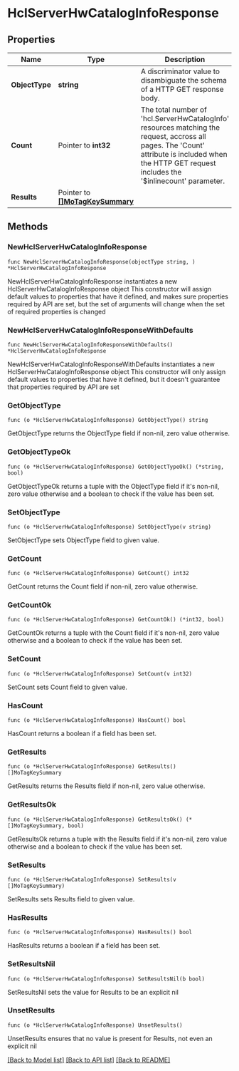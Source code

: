 # HclServerHwCatalogInfoResponse

## Properties

Name | Type | Description | Notes
------------ | ------------- | ------------- | -------------
**ObjectType** | **string** | A discriminator value to disambiguate the schema of a HTTP GET response body. | 
**Count** | Pointer to **int32** | The total number of &#39;hcl.ServerHwCatalogInfo&#39; resources matching the request, accross all pages. The &#39;Count&#39; attribute is included when the HTTP GET request includes the &#39;$inlinecount&#39; parameter. | [optional] 
**Results** | Pointer to [**[]MoTagKeySummary**](MoTagKeySummary.md) |  | [optional] 

## Methods

### NewHclServerHwCatalogInfoResponse

`func NewHclServerHwCatalogInfoResponse(objectType string, ) *HclServerHwCatalogInfoResponse`

NewHclServerHwCatalogInfoResponse instantiates a new HclServerHwCatalogInfoResponse object
This constructor will assign default values to properties that have it defined,
and makes sure properties required by API are set, but the set of arguments
will change when the set of required properties is changed

### NewHclServerHwCatalogInfoResponseWithDefaults

`func NewHclServerHwCatalogInfoResponseWithDefaults() *HclServerHwCatalogInfoResponse`

NewHclServerHwCatalogInfoResponseWithDefaults instantiates a new HclServerHwCatalogInfoResponse object
This constructor will only assign default values to properties that have it defined,
but it doesn't guarantee that properties required by API are set

### GetObjectType

`func (o *HclServerHwCatalogInfoResponse) GetObjectType() string`

GetObjectType returns the ObjectType field if non-nil, zero value otherwise.

### GetObjectTypeOk

`func (o *HclServerHwCatalogInfoResponse) GetObjectTypeOk() (*string, bool)`

GetObjectTypeOk returns a tuple with the ObjectType field if it's non-nil, zero value otherwise
and a boolean to check if the value has been set.

### SetObjectType

`func (o *HclServerHwCatalogInfoResponse) SetObjectType(v string)`

SetObjectType sets ObjectType field to given value.


### GetCount

`func (o *HclServerHwCatalogInfoResponse) GetCount() int32`

GetCount returns the Count field if non-nil, zero value otherwise.

### GetCountOk

`func (o *HclServerHwCatalogInfoResponse) GetCountOk() (*int32, bool)`

GetCountOk returns a tuple with the Count field if it's non-nil, zero value otherwise
and a boolean to check if the value has been set.

### SetCount

`func (o *HclServerHwCatalogInfoResponse) SetCount(v int32)`

SetCount sets Count field to given value.

### HasCount

`func (o *HclServerHwCatalogInfoResponse) HasCount() bool`

HasCount returns a boolean if a field has been set.

### GetResults

`func (o *HclServerHwCatalogInfoResponse) GetResults() []MoTagKeySummary`

GetResults returns the Results field if non-nil, zero value otherwise.

### GetResultsOk

`func (o *HclServerHwCatalogInfoResponse) GetResultsOk() (*[]MoTagKeySummary, bool)`

GetResultsOk returns a tuple with the Results field if it's non-nil, zero value otherwise
and a boolean to check if the value has been set.

### SetResults

`func (o *HclServerHwCatalogInfoResponse) SetResults(v []MoTagKeySummary)`

SetResults sets Results field to given value.

### HasResults

`func (o *HclServerHwCatalogInfoResponse) HasResults() bool`

HasResults returns a boolean if a field has been set.

### SetResultsNil

`func (o *HclServerHwCatalogInfoResponse) SetResultsNil(b bool)`

 SetResultsNil sets the value for Results to be an explicit nil

### UnsetResults
`func (o *HclServerHwCatalogInfoResponse) UnsetResults()`

UnsetResults ensures that no value is present for Results, not even an explicit nil

[[Back to Model list]](../README.md#documentation-for-models) [[Back to API list]](../README.md#documentation-for-api-endpoints) [[Back to README]](../README.md)


